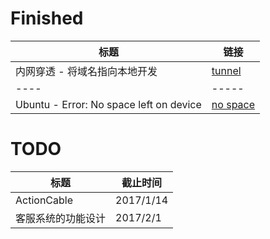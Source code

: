 # Finished
标题 | 链接
----|-----
内网穿透 - 将域名指向本地开发 | [tunnel](https://sunny0425.github.io/my_website/tunnel.html)
----|-----
Ubuntu - Error: No space left on device | [no space](https://sunny0425.github.io/my_website/no_space.html)

# TODO
标题 | 截止时间
-----|-------
ActionCable | 2017/1/14
客服系统的功能设计 | 2017/2/1
